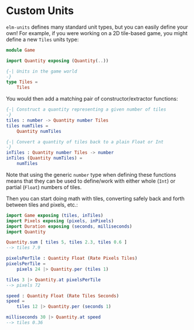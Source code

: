 # Custom Units

`elm-units` defines many standard unit types, but you can easily define your
own! For example, if you were working on a 2D tile-based game, you might define
a new `Tiles` units type:

```elm
module Game

import Quantity exposing (Quantity(..))

{-| Units in the game world
-}
type Tiles =
    Tiles
```

You would then add a matching pair of constructor/extractor functions:

```elm
{-| Construct a quantity representing a given number of tiles
-}
tiles : number -> Quantity number Tiles
tiles numTiles =
    Quantity numTiles

{-| Convert a quantity of tiles back to a plain Float or Int
-}
inTiles : Quantity number Tiles -> number
inTiles (Quantity numTiles) =
    numTiles
```

Note that using the generic `number` type when defining these functions means
that they can be used to define/work with either whole (`Int`) or partial
(`Float`) numbers of tiles.

Then you can start doing math with tiles, converting safely back and forth
between tiles and pixels, etc.:

```elm
import Game exposing (tiles, inTiles)
import Pixels exposing (pixels, inPixels)
import Duration exposing (seconds, milliseconds)
import Quantity

Quantity.sum [ tiles 5, tiles 2.3, tiles 0.6 ]
--> tiles 7.9

pixelsPerTile : Quantity Float (Rate Pixels Tiles)
pixelsPerTile =
    pixels 24 |> Quantity.per (tiles 1)

tiles 3 |> Quantity.at pixelsPerTile
--> pixels 72

speed : Quantity Float (Rate Tiles Seconds)
speed =
    tiles 12 |> Quantity.per (seconds 1)

milliseconds 30 |> Quantity.at speed
--> tiles 0.36
```
